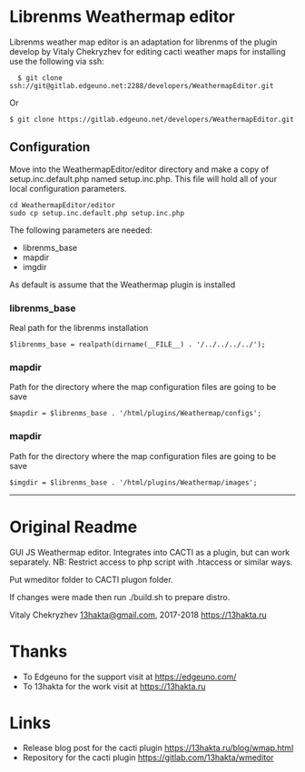 # Librenms Weathermap editor

Librenms weather map editor is an adaptation for librenms of the plugin develop by Vitaly Chekryzhev for editing cacti
weather maps for installing use the following via ssh:

````
  $ git clone ssh://git@gitlab.edgeuno.net:2288/developers/WeathermapEditor.git
````

Or

````
$ git clone https://gitlab.edgeuno.net/developers/WeathermapEditor.git
````

## Configuration

Move into the WeathermapEditor/editor directory and make a copy of setup.inc.default.php named setup.inc.php. This file
will hold all of your local configuration parameters.

```
cd WeathermapEditor/editor
sudo cp setup.inc.default.php setup.inc.php
```

The following parameters are needed:

- librenms_base
- mapdir
- imgdir

As default is assume that the Weathermap plugin is installed

### librenms_base

Real path for the librenms installation

```injectablephp
$librenms_base = realpath(dirname(__FILE__) . '/../../../../');
```

### mapdir

Path for the directory where the map configuration files are going to be save

```injectablephp
$mapdir = $librenms_base . '/html/plugins/Weathermap/configs';
```

### mapdir

Path for the directory where the map configuration files are going to be save

```injectablephp
$imgdir = $librenms_base . '/html/plugins/Weathermap/images';
```

----

# Original Readme

GUI JS Weathermap editor. Integrates into CACTI as a plugin, but can work separately. NB: Restrict access to php script
with .htaccess or similar ways.

Put wmeditor folder to CACTI plugon folder.

If changes were made then run ./build.sh to prepare distro.

Vitaly Chekryzhev <13hakta@gmail.com>, 2017-2018
https://13hakta.ru

# Thanks

- To Edgeuno for the support visit at https://edgeuno.com/
- To 13hakta for the work visit at https://13hakta.ru

# Links

- Release blog post for the cacti plugin https://13hakta.ru/blog/wmap.html
- Repository for the cacti plugin https://gitlab.com/13hakta/wmeditor
